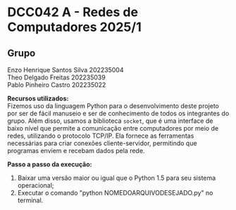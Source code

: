 # DCC042 A - Redes de Computadores 2025/1  

## Grupo  
Enzo Henrique Santos Silva 202235004  
Theo Delgado Freitas 202235039  
Pablo Pinheiro Castro 202235022  

**Recursos utilizados:**  
Fizemos uso da linguagem Python para o desenvolvimento deste projeto por ser de fácil manuseio e ser de conhecimento de todos os integrantes do grupo. Além disso, usamos a biblioteca ```socket```, que é uma interface de baixo nível que permite a comunicação entre computadores por meio de redes, utilizando o protocolo TCP/IP. Ela fornece as ferramentas necessárias para criar conexões cliente-servidor, permitindo que programas enviem e recebam dados pela rede.  

**Passo a passo da execução:**  
1. Baixar uma versão maior ou igual que o Python 1.5 para seu sistema operacional;  
2. Executar o comando "python NOMEDOARQUIVODESEJADO.py" no terminal.  